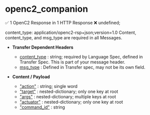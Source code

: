# openc2_companion


&#x2705; 1 OpenC2 Response in 1 HTTP Response      &#x274C; undefined;
 
content_type: application/openc2-rsp+json;version=1.0
Content, content_type, and msg_type are required in all Messages.
 

* **Transfer Dependent Headers**
  * [content_type]() : string; required by Language Spec, defined in Transfer Spec. This is part of your message header.
  * [msg_type]() : Defined in Transfer spec, may not be its own field. 
 
* **Content / Payload**
  * ["action"]() : string; single word
  * ["target"]() : nested-dictionary; only one key at root
  * ["args"]()  : nested-dictionary; multiple keys at root
  * ["actuator"]() : nested-dictionary; only one key at root
  * ["command_id"]() : string
